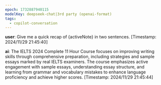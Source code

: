 ```yaml
---
epoch: 1732887940115
modelKey: deepseek-chat|3rd party (openai-format)
tags:
  - copilot-conversation
---
```


**user**: Give me a quick recap of {activeNote} in two sentences.
[Timestamp: 2024/11/29 21:45:40]

**ai**: The IELTS 2024 Complete 11 Hour Course focuses on improving writing skills through comprehensive preparation, including strategies and sample essays marked by real IELTS examiners. The course emphasizes active engagement with sample essays, understanding essay structure, and learning from grammar and vocabulary mistakes to enhance language proficiency and achieve higher scores.
[Timestamp: 2024/11/29 21:45:44]